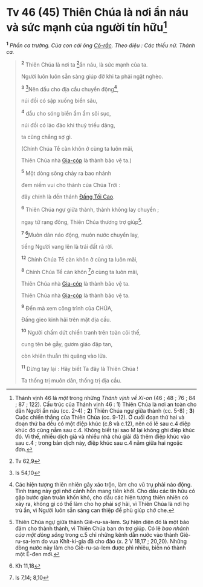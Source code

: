 # Tv 46 (45) Thiên Chúa là nơi ẩn náu và sức mạnh của người tín hữu[^1-f6aba7b3-10e0-47a8-9f8a-2239aaedf7f5]
<sup><b>1</b></sup> *Phần ca trưởng. Của con cái ông [Cô-rắc](). Theo điệu : Các thiếu nữ. Thánh ca.*

> <sup><b>2</b></sup> Thiên Chúa là nơi ta [^1@-f6aba7b3-10e0-47a8-9f8a-2239aaedf7f5]ẩn náu, là sức mạnh của ta.
>
> Người luôn luôn sẵn sàng giúp đỡ khi ta phải ngặt nghèo.
>
> <sup><b>3</b></sup> [^2@-f6aba7b3-10e0-47a8-9f8a-2239aaedf7f5]Nên dầu cho địa cầu chuyển động[^2-f6aba7b3-10e0-47a8-9f8a-2239aaedf7f5],
>
> núi đồi có sập xuống biển sâu,
>
> <sup><b>4</b></sup> dầu cho sóng biển ầm ầm sôi sục,
>
> núi đồi có lảo đảo khi thuỷ triều dâng,
>
> ta cũng chẳng sợ gì.
>
> (Chính Chúa Tể càn khôn ở cùng ta luôn mãi,
>
> Thiên Chúa nhà [Gia-cóp]() là thành bảo vệ ta.)
>
> <sup><b>5</b></sup> Một dòng sông chảy ra bao nhánh
>
> đem niềm vui cho thành của Chúa Trời :
>
> đây chính là đền thánh [Đấng Tối Cao]().
>
> <sup><b>6</b></sup> Thiên Chúa ngự giữa thành, thành không lay chuyển ;
>
> ngay từ rạng đông, Thiên Chúa thương trợ giúp[^3-f6aba7b3-10e0-47a8-9f8a-2239aaedf7f5].
>
> <sup><b>7</b></sup> [^3@-f6aba7b3-10e0-47a8-9f8a-2239aaedf7f5]Muôn dân náo động, muôn nước chuyển lay,
>
> tiếng Người vang lên là trái đất rã rời.
>
> <sup><b>12</b></sup> Chính Chúa Tể càn khôn ở cùng ta luôn mãi,
> 
> <sup><b>8</b></sup> Chính Chúa Tể càn khôn [^4@-f6aba7b3-10e0-47a8-9f8a-2239aaedf7f5]ở cùng ta luôn mãi,
>
> Thiên Chúa nhà [Gia-cóp]() là thành bảo vệ ta.
> 
> Thiên Chúa nhà [Gia-cóp]() là thành bảo vệ ta.
>
> <sup><b>9</b></sup> Đến mà xem công trình của CHÚA,
>
> Đấng gieo kinh hãi trên mặt địa cầu.
>
> <sup><b>10</b></sup> Người chấm dứt chiến tranh trên toàn cõi thế,
>
> cung tên bẻ gẫy, gươm giáo đập tan,
>
> còn khiên thuẫn thì quăng vào lửa.
>
> <sup><b>11</b></sup> Dừng tay lại : Hãy biết Ta đây là Thiên Chúa !
>
> Ta thống trị muôn dân, thống trị địa cầu.

[^1-f6aba7b3-10e0-47a8-9f8a-2239aaedf7f5]: Thánh vịnh 46 là *một* trong những *Thánh vịnh về Xi-on* (46 ; 48 ; 76 ; 84 ; 87 ; 122). Cấu trúc của Thánh vịnh 46 : **1**) Thiên Chúa là nơi an toàn cho dân Người ẩn náu (cc. 2-4) ; **2**) Thiên Chúa ngự giữa thành (cc. 5-8) ; **3**) Cuộc chiến thắng của Thiên Chúa (cc. 9-12). Ở cuối đoạn thứ hai và đoạn thứ ba đều có một điệp khúc (c.8 và c.12), nên có lẽ sau c.4 điệp khúc đó cũng nằm sau c.4. Không biết tại sao M lại không ghi điệp khúc đó. Vì thế, nhiều dịch giả và nhiều nhà chú giải đã thêm điệp khúc vào sau c.4 ; trong bản dịch này, điệp khúc sau c.4 nằm giữa hai ngoặc đơn.
[^2-f6aba7b3-10e0-47a8-9f8a-2239aaedf7f5]: Các hiện tượng thiên nhiên gây xáo trộn, làm cho vũ trụ phải náo động. Tình trạng này gợi nhớ cảnh hỗn mang tiên khởi. Cho dầu các tín hữu có gặp bước gian truân khốn khó, cho dầu các hiện tượng thiên nhiên có xảy ra, không gì có thể làm cho họ phải sợ hãi, vì Thiên Chúa là nơi họ trú ẩn, vì Người luôn sẵn sàng can thiệp để phù giúp chở che.
[^3-f6aba7b3-10e0-47a8-9f8a-2239aaedf7f5]: Thiên Chúa ngự giữa thành Giê-ru-sa-lem. Sự hiện diện đó là một bảo đảm cho thành thánh, vì Thiên Chúa ban ơn trợ giúp. Có lẽ *bao nhánh của một dòng sông* trong c.5 chỉ những kênh dẫn nước vào thành Giê-ru-sa-lem do vua Khít-ki-gia đã cho đào (x. 2 V 18,17 ; 20,20). Những dòng nước này làm cho Giê-ru-sa-lem được phì nhiêu, biến nó thành một Ê-đen mới.
[^1@-f6aba7b3-10e0-47a8-9f8a-2239aaedf7f5]: Tv 62,9
[^2@-f6aba7b3-10e0-47a8-9f8a-2239aaedf7f5]: Is 54,10
[^3@-f6aba7b3-10e0-47a8-9f8a-2239aaedf7f5]: Kh 11,18
[^4@-f6aba7b3-10e0-47a8-9f8a-2239aaedf7f5]: Is 7,14; 8,10